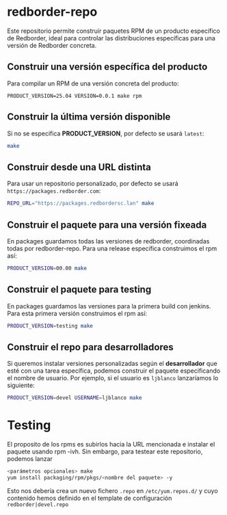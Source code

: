 # redborder-repo

Este repositorio permite construir paquetes RPM de un producto específico de Redborder, ideal para controlar las distribuciones específicas para una versión de Redborder concreta.

## Construir una versión específica del producto
Para compilar un RPM de una versión concreta del producto:

```
PRODUCT_VERSION=25.04 VERSION=0.0.1 make rpm
```

## Construir la última versión disponible
Si no se especifica **PRODUCT_VERSION**, por defecto se usará `latest`:

```bash
make
```

## Construir desde una URL distinta
Para usar un repositorio personalizado, por defecto se usará `https://packages.redborder.com`:

```bash
REPO_URL="https://packages.redbordersc.lan" make
```


## Construir el paquete para una versión fixeada
En packages guardamos todas las versiones de redborder, coordinadas todas por redborder-repo. Para una release específica construimos el rpm así:

```bash
PRODUCT_VERSION=00.00 make
```

## Construir el paquete para testing
En packages guardamos las versiones para la primera build con jenkins. Para esta primera versión construimos el rpm así:

```bash
PRODUCT_VERSION=testing make
```

## Construir el repo para desarrolladores
Si queremos instalar versiones personalizadas según el **desarrollador** que esté con una tarea específica, podemos construir el paquete especificando el nombre de usuario. Por ejemplo, si el usuario es `ljblanco` lanzaríamos lo siguiente:

```bash
PRODUCT_VERSION=devel USERNAME=ljblanco make
```

# Testing
El proposito de los rpms es subirlos hacia la URL mencionada e instalar el paquete usando rpm -ivh. Sin embargo, para testear este repositorio, podemos lanzar
```bash
<parámetros opcionales> make
yum install packaging/rpm/pkgs/<nombre del paquete> -y
```
Esto nos debería crea un nuevo fichero `.repo` en `/etc/yum.repos.d/` y cuyo contenido hemos definido en el template de configuración `redborder|devel.repo`
